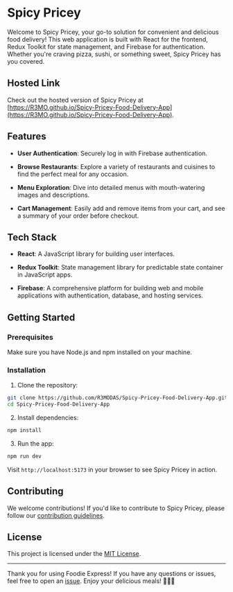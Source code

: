 # Spicy Pricey

Welcome to Spicy Pricey, your go-to solution for convenient and delicious food delivery! This web application is built with React for the frontend, Redux Toolkit for state management, and Firebase for authentication. Whether you're craving pizza, sushi, or something sweet, Spicy Pricey has you covered.

## Hosted Link

Check out the hosted version of Spicy Pricey at [https://R3MO.github.io/Spicy-Pricey-Food-Delivery-App](https://R3MO.github.io/Spicy-Pricey-Food-Delivery-App).

## Features

- **User Authentication**: Securely log in with Firebase authentication.

- **Browse Restaurants**: Explore a variety of restaurants and cuisines to find the perfect meal for any occasion.

- **Menu Exploration**: Dive into detailed menus with mouth-watering images and descriptions.

- **Cart Management**: Easily add and remove items from your cart, and see a summary of your order before checkout.

## Tech Stack

- **React**: A JavaScript library for building user interfaces.

- **Redux Toolkit**: State management library for predictable state container in JavaScript apps.

- **Firebase**: A comprehensive platform for building web and mobile applications with authentication, database, and hosting services.

## Getting Started

### Prerequisites

Make sure you have Node.js and npm installed on your machine.

### Installation

1. Clone the repository:

```bash
git clone https://github.com/R3MODAS/Spicy-Pricey-Food-Delivery-App.git
cd Spicy-Pricey-Food-Delivery-App
```

2. Install dependencies:

```bash
npm install
```

3. Run the app:

```bash
npm run dev
```

Visit `http://localhost:5173` in your browser to see Spicy Pricey in action.

## Contributing

We welcome contributions! If you'd like to contribute to Spicy Pricey, please follow our [contribution guidelines](CONTRIBUTING.md).

## License

This project is licensed under the [MIT License](LICENSE).

---

Thank you for using Foodie Express! If you have any questions or issues, feel free to open an [issue](https://github.com/R3MO/Spicy-Pricey-Food-Delivery-App/issues). Enjoy your delicious meals! 🍔🍕🍜
